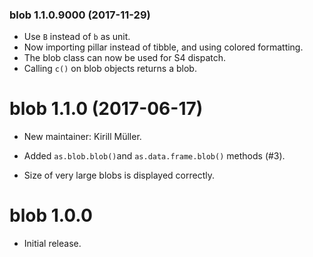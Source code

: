 ### blob 1.1.0.9000 (2017-11-29)

- Use `B` instead of `b` as unit.
- Now importing pillar instead of tibble, and using colored formatting.
- The blob class can now be used for S4 dispatch.
- Calling `c()` on blob objects returns a blob.


# blob 1.1.0 (2017-06-17)

- New maintainer: Kirill Müller.

- Added `as.blob.blob()`and `as.data.frame.blob()` methods (#3).

- Size of very large blobs is displayed correctly.


# blob 1.0.0

- Initial release.
